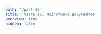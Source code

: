 ```yaml
---
path: '/part-15'
title: 'Часть 15. Подготовка документов'
overview: true
hidden: false
---
```


<pages-in-this-section></pages-in-this-section>

<exercises-in-this-section></exercises-in-this-section>

